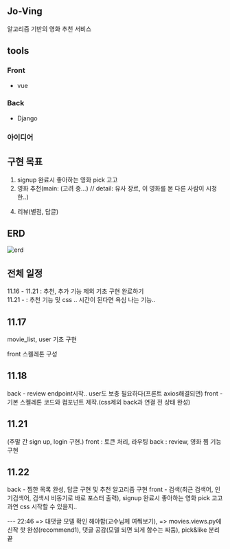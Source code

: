 ## Jo-Ving

알고리즘 기반의 영화 추천 서비스

## tools

### Front

- vue

### Back

- Django

### 아이디어


## 구현 목표
1. signup 완료시 좋아하는 영화 pick 고고
2. 영화 추천(main: (고려 중...) // detail: 유사 장르, 이 영화를 본 다른 사람이 시청한..)
<!-- 3. 찜, 찜 목록 조회 -->
4. 리뷰(별점, 답글)
<!-- 5. 검색(최근 검색어, 인기검색어, 검색시 비동기로 바로 포스터 출력) -->


## ERD
![erd](https://user-images.githubusercontent.com/109322161/202946378-264f5050-76bb-45b7-a028-9c2e581d804f.png)


## 전체 일정
11.16 - 11.21 : 추천, 추가 기능 제외 기초 구현 완료하기
<br>
11.21 - : 추천 기능 및 css .. 시간이 된다면 욕심 나는 기능..

## 11.17
movie_list, user 기초 구현

front 스켈레톤 구성

## 11.18
back - review endpoint시작.. user도 보충 필요하다(프론트 axios해결되면)
front - 기본 스켈레톤 코드와 컴포넌트 제작.(css제외 back과 연결 전 상태 완성)

## 11.21
(주말 간 sign up, login 구현.)
 front : 토큰 처리, 라우팅
 back : review, 영화 찜 기능 구현

 ## 11.22
 back - 찜한 목록 완성, 답글 구현 및 추천 알고리즘 구현
 front - 검색(최근 검색어, 인기검색어, 검색시 비동기로 바로 포스터 출력), signup 완료시 좋아하는 영화 pick 고고
 과연 css 시작할 수 있을지..

  --- 22:46
  => 대댓글 모델 확인 해야함(교수님께 여쭤보기), 
  => movies.views.py에 신작 핫 완성(recommend1), 댓글 공감(모델 되면 되게 함수는 짜둠), pick&like 분리 끝
